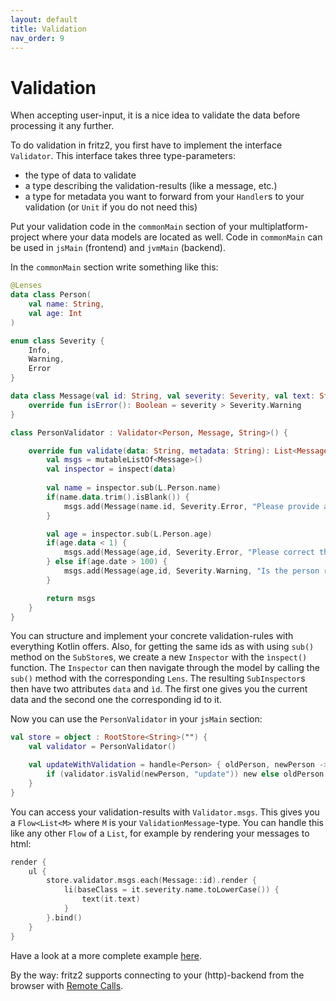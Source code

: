 ```yaml
---
layout: default
title: Validation
nav_order: 9
---
```

# Validation

When accepting user-input, it is a nice idea to validate the data before processing it any further.

To do validation in fritz2, you first have to implement the interface `Validator`. 
This interface takes three type-parameters:
* the type of data to validate
* a type describing the validation-results (like a message, etc.)
* a type for metadata you want to forward from your `Handler`s to your validation (or `Unit` if you do not need this)

Put your validation code in the `commonMain` section of your multiplatform-project where your data models
 are located as well. Code in `commonMain` can be used in `jsMain` (frontend) and `jvmMain` (backend). 

In the `commonMain` section write something like this:
```kotlin
@Lenses
data class Person(
    val name: String,
    val age: Int
)

enum class Severity {
    Info,
    Warning,
    Error
}

data class Message(val id: String, val severity: Severity, val text: String): ValidationMessage {
    override fun isError(): Boolean = severity > Severity.Warning
}

class PersonValidator : Validator<Person, Message, String>() {

    override fun validate(data: String, metadata: String): List<Message> {
        val msgs = mutableListOf<Message>()
        val inspector = inspect(data)
        
        val name = inspector.sub(L.Person.name)
        if(name.data.trim().isBlank()) {
            msgs.add(Message(name.id, Severity.Error, "Please provide a name"))
        }

        val age = inspector.sub(L.Person.age)
        if(age.data < 1) {
            msgs.add(Message(age,id, Severity.Error, "Please correct the age"))
        } else if(age.date > 100) {
            msgs.add(Message(age,id, Severity.Warning, "Is the person really older then 100 years!?"))
        }

        return msgs
    }
}
```
You can structure and implement your concrete validation-rules with everything Kotlin offers. 
Also, for getting the same ids as with using `sub()` method on the `SubStore`s, we create a new `Inspector` with the
`ìnspect()` function. The `Inspector` can then navigate through the model by calling the `sub()` method with the corresponding `Lens`.
The resulting `SubInspector`s then have two attributes `data` and `ìd`. The first one gives you the current data and 
the second one the corresponding id to it.

Now you can use the `PersonValidator` in your `jsMain` section:

```kotlin
val store = object : RootStore<String>("") {
    val validator = PersonValidator()

    val updateWithValidation = handle<Person> { oldPerson, newPerson ->
        if (validator.isValid(newPerson, "update")) new else oldPerson
    }
}
```

You can access your validation-results with `Validator.msgs`. 
This gives you a `Flow<List<M>` where `M` is your `ValidationMessage`-type. 
You can handle this like any other `Flow` of a `List`, for example by rendering your messages to html:

```kotlin
render {
    ul {
        store.validator.msgs.each(Message::id).render {
            li(baseClass = it.severity.name.toLowerCase()) {
                text(it.text)
            }
        }.bind()
    }
}
```

Have a look at a more complete example [here](https://examples.fritz2.dev/validation/build/distributions/index.html).

By the way: fritz2 supports connecting to your (http)-backend from the browser with [Remote Calls](RemoteCalls.html).